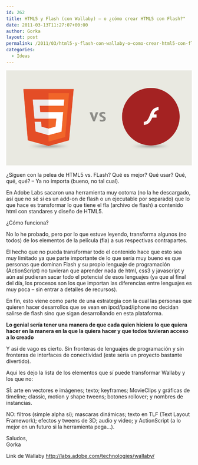 ```yaml
---
id: 262
title: HTML5 y Flash (con Wallaby) – o ¿cómo crear HTML5 con Flash?"
date: 2011-03-13T11:27:07+00:00
author: Gorka
layout: post
permalink: /2011/03/html5-y-flash-con-wallaby-o–como-crear-html5-con-flash/
categories:
  - Ideas
---
```

<img style="margin: auto;" src="/public/img/2011/03/html5vsflash.png" alt="HTML5 vs Flash" />

¿Siguen con la pelea de HTML5 vs. FLash? Qué es mejor? Qué usar? Qué, qué, qué? – Ya no importa (bueno, no tal cual).

En Adobe Labs sacaron una herramienta muy cotorra (no la he descargado, así que no sé si es un add-on de flash o un ejecutable por separado) que lo que hace es transformar lo que tiene el fla (archivo de flash) a contenido html con standares y diseño de HTML5.

¿Cómo funciona?

No lo he probado, pero por lo que estuve leyendo, transforma algunos (no todos) de los elementos de la película (fla) a sus respectivas contrapartes.

El hecho que no pueda transformar todo el contenido hace que esto sea muy limitado ya que parte importante de lo que sería muy bueno es que personas que dominan Flash y su propio lenguaje de programación (ActionScript) no tuvieran que aprender nada de html, css3 y javascript y aún así pudieran sacar todo el potencial de esos lenguajes (ya que al final del día, los procesos son los que importan las diferencias entre lenguajes es muy poca – sin entrar a detalles de recursos).

En fin, esto viene como parte de una estrategia con la cual las personas que quieren hacer desarrollos que se vean en ipod/ipad/iphone no decidan salirse de flash sino que sigan desarrollando en esta plataforma.

**Lo genial sería tener una manera de que cada quien hiciera lo que quiera hacer en la manera en la que la quiera hacer y que todos tuvieran acceso a lo creado**

Y así de vago es cierto. Sin fronteras de lenguajes de programación y sin fronteras de interfaces de conectividad (este sería un proyecto bastante divertido).

Aqui les dejo la lista de los elementos que sí puede transformar Wallaby y los que no:

SÍ: arte en vectores e imágenes; texto; keyframes; MovieClips y gráficas de timeline; classic, motion y shape tweens; botones rollover; y nombres de instancias.

NO: filtros (simple alpha si); mascaras dinámicas; texto en TLF (Text Layout Framework); efectos y tweens de 3D; audio y video; y ActionScript (a lo mejor en un futuro si la herramienta pega…).

Saludos,<br />
Gorka

Link de Wallaby http://labs.adobe.com/technologies/wallaby/
